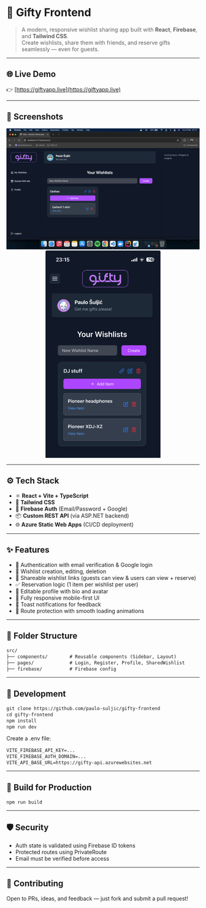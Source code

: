 # 🎁 Gifty Frontend

> A modern, responsive wishlist sharing app built with **React**, **Firebase**, and **Tailwind CSS**.  
> Create wishlists, share them with friends, and reserve gifts seamlessly — even for guests.

---

## 🌐 Live Demo

👉 [https://giftyapp.live](https://giftyapp.live)

---

## 📸 Screenshots

<p align="center">
  <img src="./public/screenshots/dashboard.png" width="700" />
  <br/>
  <img src="./public/screenshots/dashboard-mobile.png" width="300" />
</p>

---

## ⚙️ Tech Stack

- ⚛️ **React + Vite + TypeScript**
- 💅 **Tailwind CSS**
- 🔐 **Firebase Auth** (Email/Password + Google)
- 📦 **Custom REST API** (via ASP.NET backend)
- 🌐 **Azure Static Web Apps** (CI/CD deployment)

---

## ✨ Features

- 🔐 Authentication with email verification & Google login
- 🧾 Wishlist creation, editing, deletion
- 🔗 Shareable wishlist links (guests can view & users can view + reserve)
- ✅ Reservation logic (1 item per wishlist per user)
- 👤 Editable profile with bio and avatar
- 📱 Fully responsive mobile-first UI
- 🍞 Toast notifications for feedback
- 🧭 Route protection with smooth loading animations

---

## 📁 Folder Structure
```
src/
├── components/        # Reusable components (Sidebar, Layout)
├── pages/             # Login, Register, Profile, SharedWishlist
├── firebase/          # Firebase config
```

---

## 🧪 Development

```
git clone https://github.com/paulo-suljic/gifty-frontend
cd gifty-frontend
npm install
npm run dev
```

Create a .env file:

```
VITE_FIREBASE_API_KEY=...
VITE_FIREBASE_AUTH_DOMAIN=...
VITE_API_BASE_URL=https://gifty-api.azurewebsites.net
```

---

## 🚀 Build for Production
```
npm run build
```

---

## 🛡 Security
- Auth state is validated using Firebase ID tokens
- Protected routes using PrivateRoute
- Email must be verified before access

---

## 🤝 Contributing
Open to PRs, ideas, and feedback — just fork and submit a pull request!
